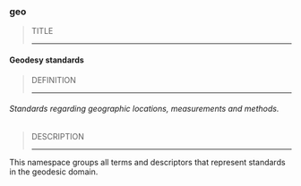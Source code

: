 ### geo



> TITLE
> 
> ------

#### Geodesy standards



> DEFINITION
> 
> ------

###### Standards regarding geographic locations, measurements and methods.



> DESCRIPTION
> 
> ------

This namespace groups all terms and descriptors that represent standards in the geodesic domain.